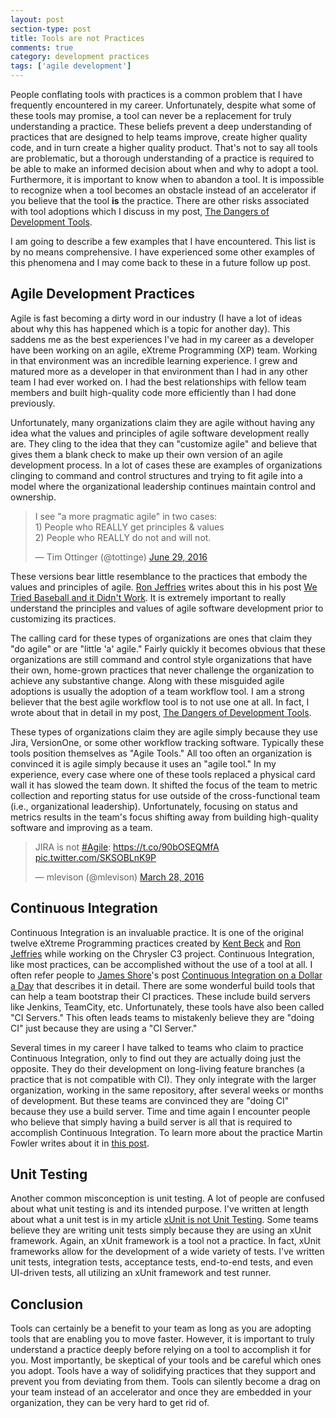 ```yaml
---
layout: post
section-type: post
title: Tools are not Practices 
comments: true
category: development practices 
tags: ['agile development']
---
```


People conflating tools with practices is a common problem that I have frequently encountered in my career. Unfortunately, despite what some of these tools may promise, a tool can never be a replacement for truly understanding a practice. These beliefs prevent a deep understanding of practices that are designed to help teams improve, create higher quality code, and in turn create a higher quality product. That's not to say all tools are problematic, but a thorough understanding of a practice is required to be able to make an informed decision about when and why to adopt a tool. Furthermore, it is important to know when to abandon a tool. It is impossible to recognize when a tool becomes an obstacle instead of an accelerator if you believe that the tool **is** the practice. There are other risks associated with tool adoptions which I discuss in my post, [The Dangers of Development Tools](/2015/02/21/the-dangers-of-development-tools.html).

I am going to describe a few examples that I have encountered. This list is by no means comprehensive. I have experienced some other examples of this phenomena and I may come back to these in a future follow up post. 

## Agile Development Practices

Agile is fast becoming a dirty word in our industry (I have a lot of ideas about why this has happened which is a topic for another day). This saddens me as the best experiences I've had in my career as a developer have been working on an agile, eXtreme Programming (XP) team. Working in that environment was an incredible learning experience. I grew and matured more as a developer in that environment than I had in any other team I had ever worked on. I had the best relationships with fellow team members and built high-quality code more efficiently than I had done previously.

Unfortunately, many organizations claim they are agile without having any idea what the values and principles of agile software development really are. They cling to the idea that they can "customize agile" and believe that gives them a blank check to make up their own version of an agile development process. In a lot of cases these are examples of organizations clinging to command and control structures and trying to fit agile into a model where the organizational leadership continues maintain control and ownership.

<blockquote class="twitter-tweet" data-lang="en"><p lang="en" dir="ltr">I see &quot;a more pragmatic agile&quot; in two cases:<br>1) People who REALLY get principles &amp; values<br>2) People who REALLY do not and will not.</p>&mdash; Tim Ottinger (@tottinge) <a href="https://twitter.com/tottinge/status/748178236232830977">June 29, 2016</a></blockquote>
<script async src="//platform.twitter.com/widgets.js" charset="utf-8"></script>

These versions bear little resemblance to the practices that embody the values and principles of agile. [Ron Jeffries](http://ronjeffries.com/) writes about this in his post [We Tried Baseball and it Didn't Work](http://ronjeffries.com/xprog/articles/jatbaseball/). It is extremely important to really understand the principles and values of agile software development prior to customizing its practices.

The calling card for these types of organizations are ones that claim they "do agile" or are "little 'a' agile." Fairly quickly it becomes obvious that these organizations are still command and control style organizations that have their own, home-grown practices that never challenge the organization to achieve any substantive change. Along with these misguided agile adoptions is usually the adoption of a team workflow tool. I am a strong believer that the best agile workflow tool is to not use one at all. In fact, I wrote about that in detail in my post, [The Dangers of Development Tools](http://anthonysciamanna.com/2015/02/21/the-dangers-of-development-tools.html). 

These types of organizations claim they are agile simply because they use Jira, VersionOne, or some other workflow tracking software. Typically these tools position themselves as "Agile Tools." All too often an organization is convinced it is agile simply because it uses an "agile tool." In my experience, every case where one of these tools replaced a physical card wall it has slowed the team down. It shifted the focus of the team to metric collection and reporting status for use outside of the cross-functional team (i.e., organizational leadership). Unfortunately, focusing on status and metrics results in the team's focus shifting away from building high-quality software and improving as a team. 

<blockquote class="twitter-tweet" data-lang="en"><p lang="en" dir="ltr">JIRA is not <a href="https://twitter.com/hashtag/Agile?src=hash">#Agile</a>: <a href="https://t.co/90bOSEQMfA">https://t.co/90bOSEQMfA</a> <a href="https://t.co/SKSOBLnK9P">pic.twitter.com/SKSOBLnK9P</a></p>&mdash; mlevison (@mlevison) <a href="https://twitter.com/mlevison/status/714485738641993728">March 28, 2016</a></blockquote>
<script async src="//platform.twitter.com/widgets.js" charset="utf-8"></script>

## Continuous Integration

Continuous Integration is an invaluable practice. It is one of the original twelve eXtreme Programming practices created by [Kent Beck](https://twitter.com/KentBeck "Kent Beck's Twitter account") and [Ron Jeffries](http://ronjeffries.com/) while working on the Chrysler C3 project. Continuous Integration, like most practices, can be accomplished without the use of a tool at all. I often refer people to [James Shore](http://www.jamesshore.com/)'s post [Continuous Integration on a Dollar a Day](http://www.jamesshore.com/Blog/Continuous-Integration-on-a-Dollar-a-Day.html) that describes it in detail. There are some wonderful build tools that can help a team bootstrap their CI practices. These include build servers like Jenkins, TeamCity, etc. Unfortunately, these tools have also been called "CI Servers." This often leads teams to mistakenly believe they are "doing CI" just because they are using a "CI Server."

Several times in my career I have talked to teams who claim to practice Continuous Integration, only to find out they are actually doing just the opposite. They do their development on long-living feature branches (a practice that is not compatible with CI). They only integrate with the larger organization, working in the same repository, after several weeks or months of development. But these teams are convinced they are "doing CI" because they use a build server. Time and time again I encounter people who believe that simply having a build server is all that is required to accomplish Continuous Integration. To learn more about the practice Martin Fowler writes about it in [this post](http://martinfowler.com/articles/continuousIntegration.html).

## Unit Testing

Another common misconception is unit testing. A lot of people are confused about what unit testing is and its intended purpose. I've written at length about what a unit test is in my article [xUnit is not Unit Testing](http://anthonysciamanna.com/2014/12/06/xunit-is-not-unit-testing.html). Some teams believe they are writing unit tests simply because they are using an xUnit framework. Again, an xUnit framework is a tool not a practice. In fact, xUnit frameworks allow for the development of a wide variety of tests. I've written unit tests, integration tests, acceptance tests, end-to-end tests, and even UI-driven tests, all utilizing an xUnit framework and test runner.

## Conclusion

Tools can certainly be a benefit to your team as long as you are adopting tools that are enabling you to move faster. However, it is important to truly understand a practice deeply before relying on a tool to accomplish it for you. Most importantly, be skeptical of your tools and be careful which ones you adopt. Tools have a way of solidifying practices that they support and prevent you from deviating from them. Tools can silently become a drag on your team instead of an accelerator and once they are embedded in your organization, they can be very hard to get rid of.
